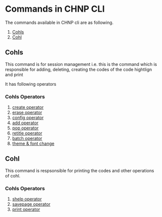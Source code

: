 # Commands in CHNP CLI

The commands available in CHNP cli are as following.

1. [Cohls](#cohls)
2. [Cohl](#cohl)

## Cohls

This command is for session management i.e. this is the command which is responsible for adding, deleting, creating the codes of the code hightlign and print

It has following operators

### Cohls Operators

1. [create operator](./operators.md#create)
2. [erase operator](./operators.md#erase)
3. [config operator](./operators.md#config)
4. [add operator](./operators.md#add)
5. [pop operator](./operators.md#pop)
6. [retitle operator](./operators.md#retitle)
7. [batch operator](./operators.md#batch-adding)
8. [theme & font change](./operators.md#theme--font)

## Cohl

This command is respsonsible for printing the codes and other operations of cohl.

### Cohls Operators

1. [shelp operator](./operators.md#shelp)
2. [savepage operator](./operators.md#savepage)
3. [print operator](./operators.md#print)
